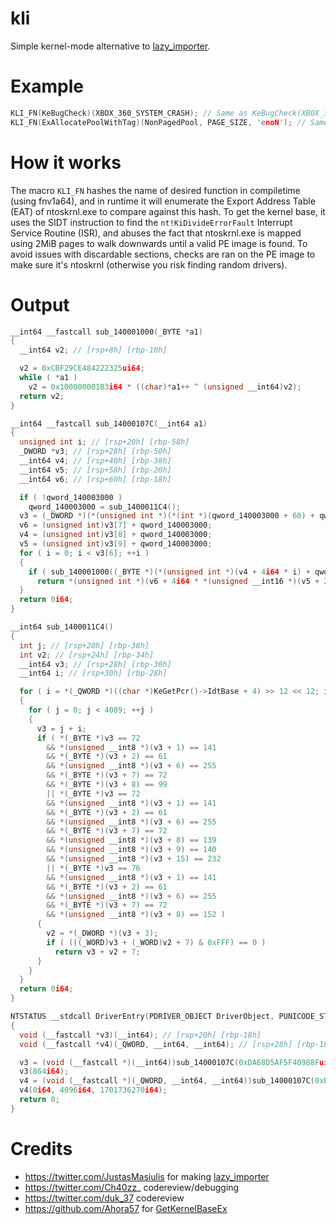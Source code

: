 # kli

Simple kernel-mode alternative to [lazy_importer](https://github.com/JustasMasiulis/lazy_importer).

# Example

```cpp
KLI_FN(KeBugCheck)(XBOX_360_SYSTEM_CRASH); // Same as KeBugCheck(XBOX_360_SYSTEM_CRASH);
KLI_FN(ExAllocatePoolWithTag)(NonPagedPool, PAGE_SIZE, 'enoN'); // Same as ExAllocatePoolWithTag(NonPagedPool, PAGE_SIZE, 'enoN');
```

# How it works
The macro ``KLI_FN`` hashes the name of desired function in compiletime (using fnv1a64), and in runtime it will enumerate the Export Address Table (EAT) of ntoskrnl.exe to compare against this hash.
To get the kernel base, it uses the SIDT instruction to find the ``nt!KiDivideErrorFault`` Interrupt Service Routine (ISR), and abuses the fact that ntoskrnl.exe is mapped using 2MiB pages to walk downwards until
a valid PE image is found. To avoid issues with discardable sections, checks are ran on the PE image to make sure it's ntoskrnl (otherwise you risk finding random drivers).

# Output

```cpp
__int64 __fastcall sub_140001000(_BYTE *a1)
{
  __int64 v2; // [rsp+8h] [rbp-10h]

  v2 = 0xCBF29CE484222325ui64;
  while ( *a1 )
    v2 = 0x100000001B3i64 * ((char)*a1++ ^ (unsigned __int64)v2);
  return v2;
}

__int64 __fastcall sub_14000107C(__int64 a1)
{
  unsigned int i; // [rsp+20h] [rbp-58h]
  _DWORD *v3; // [rsp+28h] [rbp-50h]
  __int64 v4; // [rsp+40h] [rbp-38h]
  __int64 v5; // [rsp+58h] [rbp-20h]
  __int64 v6; // [rsp+60h] [rbp-18h]

  if ( !qword_140003000 )
    qword_140003000 = sub_1400011C4();
  v3 = (_DWORD *)(*(unsigned int *)(*(int *)(qword_140003000 + 60) + qword_140003000 + 136) + qword_140003000);
  v6 = (unsigned int)v3[7] + qword_140003000;
  v4 = (unsigned int)v3[8] + qword_140003000;
  v5 = (unsigned int)v3[9] + qword_140003000;
  for ( i = 0; i < v3[6]; ++i )
  {
    if ( sub_140001000((_BYTE *)(*(unsigned int *)(v4 + 4i64 * i) + qword_140003000)) == a1 )
      return *(unsigned int *)(v6 + 4i64 * *(unsigned __int16 *)(v5 + 2i64 * i)) + qword_140003000;
  }
  return 0i64;
}

__int64 sub_1400011C4()
{
  int j; // [rsp+20h] [rbp-38h]
  int v2; // [rsp+24h] [rbp-34h]
  __int64 v3; // [rsp+28h] [rbp-30h]
  __int64 i; // [rsp+30h] [rbp-28h]

  for ( i = *(_QWORD *)((char *)KeGetPcr()->IdtBase + 4) >> 12 << 12; i; i -= 4096i64 )
  {
    for ( j = 0; j < 4089; ++j )
    {
      v3 = j + i;
      if ( *(_BYTE *)v3 == 72
        && *(unsigned __int8 *)(v3 + 1) == 141
        && *(_BYTE *)(v3 + 2) == 61
        && *(unsigned __int8 *)(v3 + 6) == 255
        && *(_BYTE *)(v3 + 7) == 72
        && *(_BYTE *)(v3 + 8) == 99
        || *(_BYTE *)v3 == 72
        && *(unsigned __int8 *)(v3 + 1) == 141
        && *(_BYTE *)(v3 + 2) == 61
        && *(unsigned __int8 *)(v3 + 6) == 255
        && *(_BYTE *)(v3 + 7) == 72
        && *(unsigned __int8 *)(v3 + 8) == 139
        && *(unsigned __int8 *)(v3 + 9) == 140
        && *(unsigned __int8 *)(v3 + 15) == 232
        || *(_BYTE *)v3 == 76
        && *(unsigned __int8 *)(v3 + 1) == 141
        && *(_BYTE *)(v3 + 2) == 61
        && *(unsigned __int8 *)(v3 + 6) == 255
        && *(_BYTE *)(v3 + 7) == 72
        && *(unsigned __int8 *)(v3 + 8) == 152 )
      {
        v2 = *(_DWORD *)(v3 + 3);
        if ( (((_WORD)v3 + (_WORD)v2 + 7) & 0xFFF) == 0 )
          return v3 + v2 + 7;
      }
    }
  }
  return 0i64;
}

NTSTATUS __stdcall DriverEntry(PDRIVER_OBJECT DriverObject, PUNICODE_STRING RegistryPath)
{
  void (__fastcall *v3)(__int64); // [rsp+20h] [rbp-18h]
  void (__fastcall *v4)(_QWORD, __int64, __int64); // [rsp+28h] [rbp-10h]

  v3 = (void (__fastcall *)(__int64))sub_14000107C(0xDA68D5AF5F40988Fui64);
  v3(864i64);
  v4 = (void (__fastcall *)(_QWORD, __int64, __int64))sub_14000107C(0xB456343AD290F91Fui64);
  v4(0i64, 4096i64, 1701736270i64);
  return 0;
}
```

# Credits
- https://twitter.com/JustasMasiulis for making [lazy_importer](https://github.com/JustasMasiulis/lazy_importer)
- https://twitter.com/Ch40zz_ codereview/debugging
- https://twitter.com/duk_37 codereview
- https://github.com/Ahora57 for [GetKernelBaseEx](https://github.com/Ahora57/GetKernelBaseEx)
